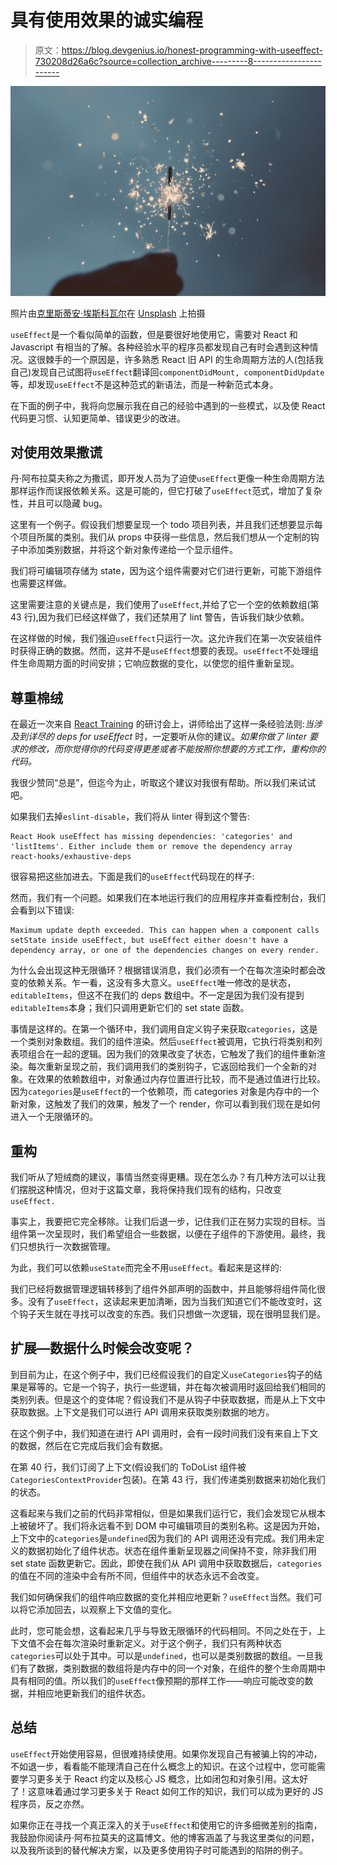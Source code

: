 # 具有使用效果的诚实编程

> 原文：<https://blog.devgenius.io/honest-programming-with-useeffect-730208d26a6c?source=collection_archive---------8----------------------->

![](img/81d3a45a4a0392ae724f73730a7841a9.png)

照片由[克里斯蒂安·埃斯科瓦尔](https://unsplash.com/@cristian1?utm_source=unsplash&utm_medium=referral&utm_content=creditCopyText)在 [Unsplash](https://unsplash.com/s/photos/light?utm_source=unsplash&utm_medium=referral&utm_content=creditCopyText) 上拍摄

`useEffect`是一个看似简单的函数，但是要很好地使用它，需要对 React 和 Javascript 有相当的了解。各种经验水平的程序员都发现自己有时会遇到这种情况。这很棘手的一个原因是，许多熟悉 React 旧 API 的生命周期方法的人(包括我自己)发现自己试图将`useEffect`翻译回`componentDidMount, componentDidUpdate`等，却发现`useEffect`不是这种范式的新语法，而是一种新范式本身。

在下面的例子中，我将向您展示我在自己的经验中遇到的一些模式，以及使 React 代码更习惯、认知更简单、错误更少的改进。

## **对**使用效果撒谎

丹·阿布拉莫夫称之为撒谎，即开发人员为了迫使`useEffect`更像一种生命周期方法那样运作而误报依赖关系。这是可能的，但它打破了`useEffect`范式，增加了复杂性，并且可以隐藏 bug。

这里有一个例子。假设我们想要呈现一个 todo 项目列表，并且我们还想要显示每个项目所属的类别。我们从 props 中获得一些信息，然后我们想从一个定制的钩子中添加类别数据，并将这个新对象传递给一个显示组件。

我们将可编辑项存储为 state，因为这个组件需要对它们进行更新，可能下游组件也需要这样做。

这里需要注意的关键点是，我们使用了`useEffect`,并给了它一个空的依赖数组(第 43 行),因为我们已经这样做了，我们还禁用了 lint 警告，告诉我们缺少依赖。

在这样做的时候，我们强迫`useEffect`只运行一次。这允许我们在第一次安装组件时获得正确的数据。然而，这并不是`useEffect`想要的表现。`useEffect`不处理组件生命周期方面的时间安排；它响应数据的变化，以使您的组件重新呈现。

## 尊重棉绒

在最近一次来自 [React Training](https://reacttraining.com/) 的研讨会上，讲师给出了这样一条经验法则:*当涉及到详尽的 deps for useEffect* 时，一定要听从你的建议。*如果你做了 linter 要求的修改，而你觉得你的代码变得更差或者不能按照你想要的方式工作，重构你的代码。*

我很少赞同“总是”，但迄今为止，听取这个建议对我很有帮助。所以我们来试试吧。

如果我们去掉`eslint-disable`，我们将从 linter 得到这个警告:

```
React Hook useEffect has missing dependencies: 'categories' and 'listItems'. Either include them or remove the dependency array  react-hooks/exhaustive-deps
```

很容易把这些加进去。下面是我们的`useEffect`代码现在的样子:

然而，我们有一个问题。如果我们在本地运行我们的应用程序并查看控制台，我们会看到以下错误:

```
Maximum update depth exceeded. This can happen when a component calls setState inside useEffect, but useEffect either doesn't have a dependency array, or one of the dependencies changes on every render.
```

为什么会出现这种无限循环？根据错误消息，我们必须有一个在每次渲染时都会改变的依赖关系。乍一看，这没有多大意义。`useEffect`唯一修改的是状态，`editableItems`，但这不在我们的 deps 数组中。不一定是因为我们没有提到`editableItems`本身；我们只调用更新它们的 set state 函数。

事情是这样的。在第一个循环中，我们调用自定义钩子来获取`categories`，这是一个类别对象数组。我们的组件渲染。然后`useEffect`被调用，它执行将类别和列表项组合在一起的逻辑。因为我们的效果改变了状态，它触发了我们的组件重新渲染。每次重新呈现之前，我们调用我们的类别钩子，它返回给我们一个全新的对象。在效果的依赖数组中，对象通过内存位置进行比较，而不是通过值进行比较。因为`categories`是`useEffect`的一个依赖项，而 categories 对象是内存中的一个新对象，这触发了我们的效果，触发了一个 render，你可以看到我们现在是如何进入一个无限循环的。

## 重构

我们听从了短绒商的建议，事情当然变得更糟。现在怎么办？有几种方法可以让我们摆脱这种情况，但对于这篇文章，我将保持我们现有的结构，只改变`useEffect.`

事实上，我要把它完全移除。让我们后退一步，记住我们正在努力实现的目标。当组件第一次呈现时，我们希望组合一些数据，以便在子组件的下游使用。最终，我们只想执行一次数据管理。

为此，我们可以依赖`useState`而完全不用`useEffect`。看起来是这样的:

我们已经将数据管理逻辑转移到了组件外部声明的函数中，并且能够将组件简化很多。没有了`useEffect`，这读起来更加清晰，因为当我们知道它们不能改变时，这个钩子天生就在寻找可以改变的东西。我们只想做一次逻辑，现在很明显我们是。

## 扩展—数据什么时候会改变呢？

到目前为止，在这个例子中，我们已经假设我们的自定义`useCategories`钩子的结果是幂等的。它是一个钩子，执行一些逻辑，并在每次被调用时返回给我们相同的类别列表。但是这个的变体呢？假设我们不是从钩子中获取数据，而是从上下文中获取数据。上下文是我们可以进行 API 调用来获取类别数据的地方。

在这个例子中，我们知道在进行 API 调用时，会有一段时间我们没有来自上下文的数据，然后在它完成后我们会有数据。

在第 40 行，我们订阅了上下文(假设我们的 ToDoList 组件被`CategoriesContextProvider`包装)。在第 43 行，我们传递类别数据来初始化我们的状态。

这看起来与我们之前的代码非常相似，但是如果我们运行它，我们会发现它从根本上被破坏了。我们将永远看不到 DOM 中可编辑项目的类别名称。这是因为开始，上下文中的`categories`是`undefined`因为我们的 API 调用还没有完成。我们用未定义的数据初始化了组件状态。状态在组件重新呈现器之间保持不变，除非我们用 set state 函数更新它。因此，即使在我们从 API 调用中获取数据后，`categories`的值在不同的渲染中会有所不同，但组件中的状态永远不会改变。

我们如何确保我们的组件响应数据的变化并相应地更新？`useEffect`当然。我们可以将它添加回去，以观察上下文值的变化。

此时，您可能会想，这看起来几乎与导致无限循环的代码相同。不同之处在于，上下文值不会在每次渲染时重新定义。对于这个例子，我们只有两种状态`categories`可以处于其中。可以是`undefined`，也可以是类别数据的数组。一旦我们有了数据，类别数据的数组将是内存中的同一个对象，在组件的整个生命周期中具有相同的值。所以我们的`useEffect`像预期的那样工作——响应可能改变的数据，并相应地更新我们的组件状态。

## 总结

`useEffect`开始使用容易，但很难持续使用。如果你发现自己有被骗上钩的冲动，不如退一步，看看能不能理清自己在什么概念上的知识。在这个过程中，您可能需要学习更多关于 React 约定以及核心 JS 概念，比如闭包和对象引用。这太好了！这意味着通过学习更多关于 React 如何工作的知识，我们可以成为更好的 JS 程序员，反之亦然。

如果你正在寻找一个真正深入的关于`useEffect`和使用它的许多细微差别的指南，我鼓励你阅读丹·阿布拉莫夫的这篇博文。他的博客涵盖了与我这里类似的问题，以及我所谈到的替代解决方案，以及更多使用钩子时可能遇到的陷阱的例子。